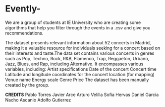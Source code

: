 # Evently-
We are a group of students at IE University who are creating some algorithms that help you filter through the events in a .csv and give you recommendations.

The dataset presents relevant information about 52 concerts in Madrid, making it a valuable resource for individuals seeking for a concert based on their interests and taste.The data set contains various concerts in genres such as Pop, Techno, Rock, R&B, Flamenco, Trap, Reggaeton, Urbano, Jazz, Blues, and Rap, including Alternative. It encompasses various variables, including:
Artist specifications
Date of the concert
Concert time
Latitude and longitude coordinates for the concert location (for mapping)
Venue name
Energy scale
Genre
Price
The dataset has been manually created by the group.

**CREDITS**
Pablo Torres
Javier Arce
Arturo Velilla
Sofia Hervas
Daniel Garcia
Nacho Ascanio
Adolfo Gutierrez

